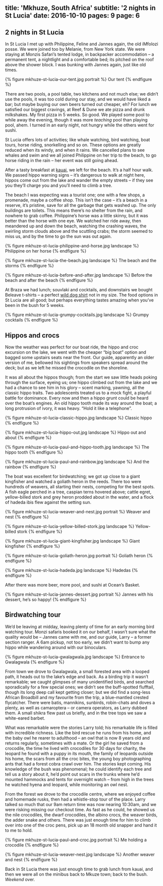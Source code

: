 title: 'Mkhuze, South Africa'
subtitle: '2 nights in St Lucia'
date: 2016-10-10
pages: 9
page: 6
---

## 2 nights in St Lucia

In St Lucia I met up with Philippine, Feline and Jannes again, the old iMfolozi posse. We were joined too by Melanie, from New York state. We were staying at Monzis Safari’s tented lodge, in backpacker accommodation – a permanent tent, a nightlight and a comfortable bed; its pitched on the roof above the shower block. I was bunking with Jannes again, just like old times.

{% figure mkhuze-st-lucia-our-tent.jpg portrait %}
Our tent
{% endfigure %}

There are two pools, a pool table, two kitchens and not much else; we didn’t use the pools, it was too cold during our stay, and we would have liked a bar; but maybe buying our own beers turned out cheaper, eh? For lunch we satisfied our biggest cravings, at Reef & Dune we ate pizza and drunk milkshakes. My first pizza in 5 weeks. So good.  We played some pool to while away the evening, though it was more _teaching_ pool than playing pool, ahem. I turned in an early night, not hungry while the others went for sushi.

St Lucia offers lots of activities; like whale watching, bird watching, boat tours, horse riding, snorkelling and so on. These options are greatly reduced when its windy, and when it rains. We cancelled plans to see whales and swim and we all joined Philippine on her trip to the beach, to go horse riding in the rain – her event was still going ahead.

After a tasty breakfast at [kauai](http://www.kauai.co.za/), we left for the beach. It’s a half hour walk. We passed hippo warning signs – it’s dangerous to walk at night here, hippos come out from the lake and wander the empty streets – if they see you they’ll charge you and you’ll need to climb a tree.

The beach I was expecting was a tourist one; one with a few shops, a promenade, maybe a coffee shop. This isn’t the case – it’s a beach in a reserve, it’s pristine, save for all the garbage that gets washed up. The only buildings are toilets. This means there’s no shelter from the rain, and nowhere to grab coffee. Philippine’s horse was a little skinny,  but it was better than the horse with one eye. We watched her ride away, then meandered up and down the beach, watching the crashing waves, the swirling storm clouds above and the scuttling crabs; the storm seemed to miss us, and by the time to go the sun was out again.

{% figure mkhuze-st-lucia-philippine-and-horse.jpg landscape %}
Philippine on her horse
{% endfigure %}

{% figure mkhuze-st-lucia-the-beach.jpg landscape %}
The beach and the storms
{% endfigure %}

{% figure mkhuze-st-lucia-before-and-after.jpg landscape %}
Before the beach and after the beach
{% endfigure %}

At Braza we had lunch; souvlaki and cocktails, and downstairs we bought Beleave t-shirts – a perfect [wild dog shirt](https://beleave.co.za/product/mens-wild-dog-grey/) not in my size. The food options in St Lucia are all good; but perhaps everything tastes amazing when you’ve been in the bush for 5 weeks.

{% figure mkhuze-st-lucia-grumpy-cocktails.jpg landscape %}
Grumpy cocktails
{% endfigure %}

## Hippos and crocs

Now the weather was perfect for our boat ride, the hippo and croc excursion on the lake, we went with the cheaper “big boat” option and bagged some upstairs seats near the front. Our guide, apparently an older version of me, bellowed his sightings from speakers spread around the deck; but as we left he missed the crocodile on the shoreline.

It was all about the hippos though; from the start we saw little heads poking through the surface, eyeing us; one hippo climbed out from the lake and we had a chance to see him in his glory – scent marking, yawning, all the classic hippo traits. Two adolescents treated us to a mock fight, a playful battle for dominance. Every now and then a hippo grunt could be heard over the boat’s engines. An old hippo tooth made its way around the boat; a long protrusion of ivory, it was heavy. “Hold it like a telephone”.

{% figure mkhuze-st-lucia-classic-hippo.jpg landscape %}
Classic hippo
{% endfigure %}

{% figure mkhuze-st-lucia-hippo-out.jpg landscape %}
Hippo out and about
{% endfigure %}

{% figure mkhuze-st-lucia-paul-and-hippo-tooth.jpg landscape %}
The hippo tooth
{% endfigure %}

{% figure mkhuze-st-lucia-paul-and-rainbow.jpg landscape %}
And the rainbow
{% endfigure %}

The boat was excellent for birdwatching; we got up close to a giant kingfisher and watched a goliath heron in the reeds. There too were hundreds of weavers, all starting their nests, competing for the best spots. A fish eagle perched in a tree, caspian terns hovered above; cattle egret, yellow-billed stork and grey heron prodded about in the water, and a flock of hadeda ibis flew against the setting sun.

{% figure mkhuze-st-lucia-weaver-and-nest.jpg portrait %}
Weaver and nest
{% endfigure %}

{% figure mkhuze-st-lucia-yellow-billed-stork.jpg landscape %}
Yellow-billed stork
{% endfigure %}

{% figure mkhuze-st-lucia-giant-kingfisher.jpg landscape %}
Giant kingfisher
{% endfigure %}

{% figure mkhuze-st-lucia-goliath-heron.jpg portrait %}
Goliath heron
{% endfigure %}

{% figure mkhuze-st-lucia-hadeda.jpg landscape %}
Hadedas
{% endfigure %}

After there was more beer, more pool, and sushi at Ocean’s Basket.

{% figure mkhuze-st-lucia-jannes-dessert.jpg portrait %}
Jannes with his dessert, he’s so happy!
{% endfigure %}

## Birdwatching tour

We’d be leaving at midday, leaving plenty of time for an early morning bird watching tour. Monzi safaris booked it on our behalf, I wasn’t sure what the quality would be – Jannes came with me, and our guide, Larry – a former section ranger. A 6am pickup, not too early, we didn’t want to bump any hippo while wandering around with our binoculars.

{% figure mkhuze-st-lucia-gwalagwala.jpg landscape %}
Entrance to Gwalagwala
{% endfigure %}

From town we drove to Gwalagwala, a small forested area with a looped path, it heads out to the lake’s edge and back. As a birding trip it wasn’t remarkable; we caught glimpses of many unidentified birds, and searched sporadically for a few special ones; we didn’t see the buff-spotted flufftail, though its long deep call kept getting closer; but we did find a song-less African Broadbill and my favourite from the trip, a blue-mantled crested flycatcher. There were batis, mannikins, sunbirds, robin-chats and doves a plenty, as well as camaroptera – or camera operators, as Larry dubbed them. A small shikra flew past us briefly, and in the tree tops we saw a white-eared barbet.

What was remarkable were the stories Larry told; his remarkable life is filled with incredible richness. Like the bird rescue he runs from his home, and the baby owl he rearer to adulthood – an owl that is now 8 years old and returns regularly, sometimes with a mate. Or the girl he saved from a crocodile, the time he lived with crocodiles for 30 days for charity, the leopard he found with a puppy in its mouth, the family of leopards outside his home, the scars from all the croc bites, the young boy photographing ants that had a forest cobra crawl over him. The stories kept coming. His knowledge of the bush was phenomenal; he could identify each tree and tell us a story about it, he’d point out scars in the trunks where he’d mounted hammocks and tents for overnight watch – from high in the trees he watched hyena and leopard, while monitoring an owl nest.

From the forest we drove to the crocodile centre, where we enjoyed coffee and homemade rusks, then had a whistle-stop tour of the place. Larry talked so much that our 9am return time was now nearing 10:30am, and we were risking missing our checkout time. As fast as he could, he showed us the nile crocodiles, the dwarf crocodiles, the albino crocs, the weaver birds, the adder snake and others. There was just enough time for him to climb over into one of the croc pens, pick up an 18 month old snapper and hand it to me to hold.

{% figure mkhuze-st-lucia-paul-and-croc.jpg portrait %}
Me holding a crocodile
{% endfigure %}

{% figure mkhuze-st-lucia-weaver-nest.jpg landscape %}
Another weaver and nest
{% endfigure %}

Back in St Lucia there was just enough time to grab lunch from kauai, and then we were all on the minibus back to Mkuze town; back to the bush. _Weekend_ over.
